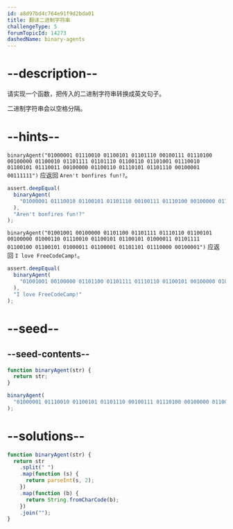 ```yaml
---
id: a8d97bd4c764e91f9d2bda01
title: 翻译二进制字符串
challengeType: 5
forumTopicId: 14273
dashedName: binary-agents
---
```


# --description--

请实现一个函数，把传入的二进制字符串转换成英文句子。

二进制字符串会以空格分隔。

# --hints--

`binaryAgent("01000001 01110010 01100101 01101110 00100111 01110100 00100000 01100010 01101111 01101110 01100110 01101001 01110010 01100101 01110011 00100000 01100110 01110101 01101110 00100001 00111111")` 应返回 `Aren't bonfires fun!?`。

```js
assert.deepEqual(
  binaryAgent(
    "01000001 01110010 01100101 01101110 00100111 01110100 00100000 01100010 01101111 01101110 01100110 01101001 01110010 01100101 01110011 00100000 01100110 01110101 01101110 00100001 00111111"
  ),
  "Aren't bonfires fun!?"
);
```

`binaryAgent("01001001 00100000 01101100 01101111 01110110 01100101 00100000 01000110 01110010 01100101 01100101 01000011 01101111 01100100 01100101 01000011 01100001 01101101 01110000 00100001")` 应返回 `I love FreeCodeCamp!`。

```js
assert.deepEqual(
  binaryAgent(
    "01001001 00100000 01101100 01101111 01110110 01100101 00100000 01000110 01110010 01100101 01100101 01000011 01101111 01100100 01100101 01000011 01100001 01101101 01110000 00100001"
  ),
  "I love FreeCodeCamp!"
);
```

# --seed--

## --seed-contents--

```js
function binaryAgent(str) {
  return str;
}

binaryAgent(
  "01000001 01110010 01100101 01101110 00100111 01110100 00100000 01100010 01101111 01101110 01100110 01101001 01110010 01100101 01110011 00100000 01100110 01110101 01101110 00100001 00111111"
);
```

# --solutions--

```js
function binaryAgent(str) {
  return str
    .split(" ")
    .map(function (s) {
      return parseInt(s, 2);
    })
    .map(function (b) {
      return String.fromCharCode(b);
    })
    .join("");
}
```
